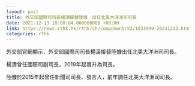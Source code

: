 ```yaml
---
layout: post
title: 外交部國際司司長楊濤接替陸慷　出任北美大洋洲司司長
date: 2021-12-13 18:08:04.000000000 +08:00
link: https://news.rthk.hk/rthk/ch/component/k2/1623999-20211213.htm
categories: rthk
---
```


外交部官網顯示，外交部國際司司長楊濤接替陸慷出任北美大洋洲司司長。

楊濤曾任國際司副司長，2019年起晉升為司長。

陸慷於2015年起曾任新聞司司長、發言人，前年調任北美大洋洲司司長。
